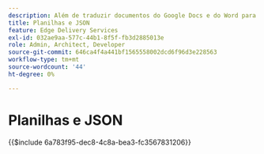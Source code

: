 ```yaml
---
description: Além de traduzir documentos do Google Docs e do Word para markdown e marcação HTML, o AEM também traduz planilhas (pastas de trabalho do Microsoft Excel e Google Sheets) em arquivos JSON que podem ser facilmente consumidos pelo seu site ou aplicativo da Web.
title: Planilhas e JSON
feature: Edge Delivery Services
exl-id: 032ae9aa-577c-44b1-8f5f-fb3d2885013e
role: Admin, Architect, Developer
source-git-commit: 646ca4f4a441bf1565558002dcd6f96d3e228563
workflow-type: tm+mt
source-wordcount: '44'
ht-degree: 0%

---
```


# Planilhas e JSON

{{$include 6a783f95-dec8-4c8a-bea3-fc3567831206}}
